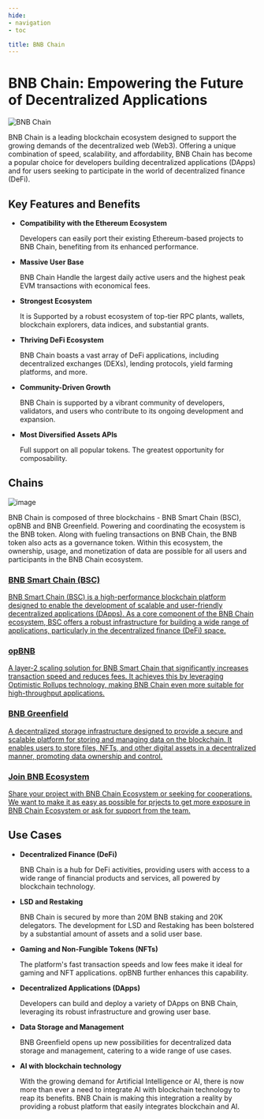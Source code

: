 ```yaml
---
hide:
- navigation
- toc

title: BNB Chain
---
```


<style>
   .section-body {
        padding: 0;
        border-top: none;
        margin: 0.64em auto;
   }
</style>

# BNB Chain: Empowering the Future of Decentralized Applications

![BNB Chain](./assets/home-hero.png)

BNB Chain is a leading blockchain ecosystem designed to support the growing demands of the decentralized web (Web3). Offering a unique combination of speed, scalability, and affordability, BNB Chain has become a popular choice for developers building decentralized applications (DApps) and for users seeking to participate in the world of decentralized finance (DeFi).

## **Key Features and Benefits**

* **Compatibility with the Ethereum Ecosystem**

    Developers can easily port their existing Ethereum-based projects to BNB Chain, benefiting from its enhanced performance.

* **Massive User Base**

    BNB Chain Handle the largest daily active users and the highest peak EVM transactions with economical fees.

* **Strongest Ecosystem**

    It is Supported by a robust ecosystem of top-tier RPC plants, wallets, blockchain explorers, data indices, and substantial grants.

* **Thriving DeFi Ecosystem**

    BNB Chain boasts a vast array of DeFi applications, including decentralized exchanges (DEXs), lending protocols, yield farming platforms, and more.

* **Community-Driven Growth**

    BNB Chain is supported by a vibrant community of developers, validators, and users who contribute to its ongoing development and expansion.

* **Most Diversified Assets APIs**

    Full support on all popular tokens. The greatest opportunity for composability.

## **Chains**

![image](assets/chains.png)

BNB Chain is composed of three blockchains - BNB Smart Chain (BSC), opBNB and BNB Greenfield.
Powering and coordinating the ecosystem is the BNB token. Along with fueling transactions on BNB Chain, the BNB token also acts as a governance token.
Within this ecosystem, the ownership, usage, and monetization of data are possible for all users and participants in the BNB Chain ecosystem.

<div class="doc-cards">
<a href="./bnb-smart-chain">
<h3>BNB Smart Chain (BSC)</h3>
<p>BNB Smart Chain (BSC) is a high-performance blockchain platform designed to enable the development of scalable and user-friendly decentralized applications (DApps). As a core component of the BNB Chain ecosystem, BSC offers a robust infrastructure for building a wide range of applications, particularly in the decentralized finance (DeFi) space.</p>
</a>

<a href="./bnb-opbnb">
<h3>opBNB</h3>
<p>A layer-2 scaling solution for BNB Smart Chain that significantly increases transaction speed and reduces fees. It achieves this by leveraging Optimistic Rollups technology, making BNB Chain even more suitable for high-throughput applications.</p>
</a>

<a href="./bnb-greenfield">
<h3>BNB Greenfield</h3>
<p>A decentralized storage infrastructure designed to provide a secure and scalable platform for storing and managing data on the blockchain. It enables users to store files, NFTs, and other digital assets in a decentralized manner, promoting data ownership and control.</p>
</a>

<a href="./join-ecosystem">
<h3>Join BNB Ecosystem</h3>
<p>Share your project with BNB Chain Ecosystem or seeking for cooperations. We want to make it as easy as possible for prjects to get more exposure in BNB Chain Ecosystem or ask for support from the team.</p>
</a>
</div>

## **Use Cases**

* **Decentralized Finance (DeFi)**

    BNB Chain is a hub for DeFi activities, providing users with access to a wide range of financial products and services, all powered by blockchain technology.

* **LSD and Restaking**

    BNB Chain is secured by more than 20M BNB staking and 20K delegators. The development for LSD and Restaking has been bolstered by a substantial amount of assets and a solid user base.

* **Gaming and Non-Fungible Tokens (NFTs)**

    The platform's fast transaction speeds and low fees make it ideal for gaming and NFT applications. opBNB further enhances this capability.

* **Decentralized Applications (DApps)**

    Developers can build and deploy a variety of DApps on BNB Chain, leveraging its robust infrastructure and growing user base.

* **Data Storage and Management**

    BNB Greenfield opens up new possibilities for decentralized data storage and management, catering to a wide range of use cases.

* **AI with blockchain technology**

    With the growing demand for Artificial Intelligence or AI, there is now more than ever a need to integrate AI with blockchain technology to reap its benefits. BNB Chain is making this integration a reality by providing a robust platform that easily integrates blockchain and AI.

